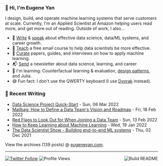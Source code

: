 ### 👋 Hi, I'm Eugene Yan

I design, build, and operate machine learning systems that serve customers at scale. Currently, I'm an Applied Scientist at Amazon helping users read more, and get more out of reading. Outside of work, I also...

- 📝 [Write](https://eugeneyan.com/writing/) & [speak](https://eugeneyan.com/speaking/) about effective data science, data/ML systems, and career growth.
- 🧠 [Teach](https://eugeneyan.com/resources/) a free email course to help data scientists be more effective.
- 📌 [Curate](https://applyingml.com) papers, guides, and interviews on how to apply machine learning.
- 📬 [Send](https://eugeneyan.com/subscribe/) a newsletter about data science, learning, and career.
- 🌱 I'm learning: Counterfactual learning & evaluation, [design patterns](https://github.com/eugeneyan/design-patterns), and Julia.
- 😅 Fun fact: I don't use the QWERTY keyboard (I use [Dvorak](https://en.wikipedia.org/wiki/Dvorak_keyboard_layout) instead).

### 📝 Recent Writing

<!-- writing starts -->
* [Data Science Project Quick-Start](https://eugeneyan.com//writing/project-quick-start/) - Sun, 06 Mar 2022
* [Mailbag: How to Define a Data Team's Vision and Roadmap](https://eugeneyan.com//writing/becoming-a-data-leader/) - Fri, 18 Feb 2022
* [Red Flags to Look Out for When Joining a Data Team](https://eugeneyan.com//writing/red-flags/) - Sun, 13 Feb 2022
* [How to Keep Learning about Machine Learning](https://eugeneyan.com//writing/how-to-keep-learning/) - Wed, 19 Jan 2022
* [The Data Scientist Show - Building end-to-end ML systems](https://eugeneyan.com//speaking/data-science-show-eugene-yan/) - Thu, 02 Dec 2021
<!-- writing ends -->

View the archives (<!-- writing_count starts -->139<!-- writing_count ends --> posts) @ [eugeneyan.com](https://eugeneyan.com).

---
[![Twitter Follow](https://img.shields.io/twitter/follow/eugeneyan?label=Follow&style=social)](https://twitter.com/eugeneyan) ![Profile Views](https://gpvc.arturio.dev/eugeneyan)<a href="https://github.com/eugeneyan/eugeneyan/actions"><img src="https://github.com/eugeneyan/eugeneyan/workflows/Build%20README/badge.svg?branch=master" align="right" alt="Build README"></a>
